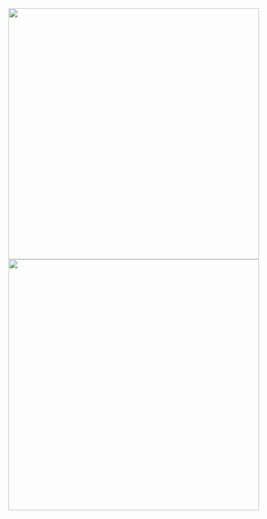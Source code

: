 <img width=500 align="center" src="https://github-readme-stats-carsonbergens-projects.vercel.app/api/top-langs/?username=carsonbergen&hide_border=true&layout=compact&langs_count=20&theme=transparent&card_width=400" />
<img width=500 align="center" src="https://github-readme-stats.vercel.app/api/wakatime?username=carsonbergen&theme=transparent&layout=compact&hide_border=true&langs_count=20&card_width=400" />

